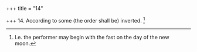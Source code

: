 +++
title = "14"

+++
14. According to some (the order shall be) inverted. [^11] 


[^11]:  I.e. the performer may begin with the fast on the day of the new moon.
